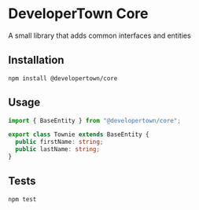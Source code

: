 # DeveloperTown Core

A small library that adds common interfaces and entities

## Installation

`npm install @developertown/core`

## Usage

```ts
import { BaseEntity } from "@developertown/core";

export class Townie extends BaseEntity {
  public firstName: string;
  public lastName: string;
}
```

## Tests

`npm test`
